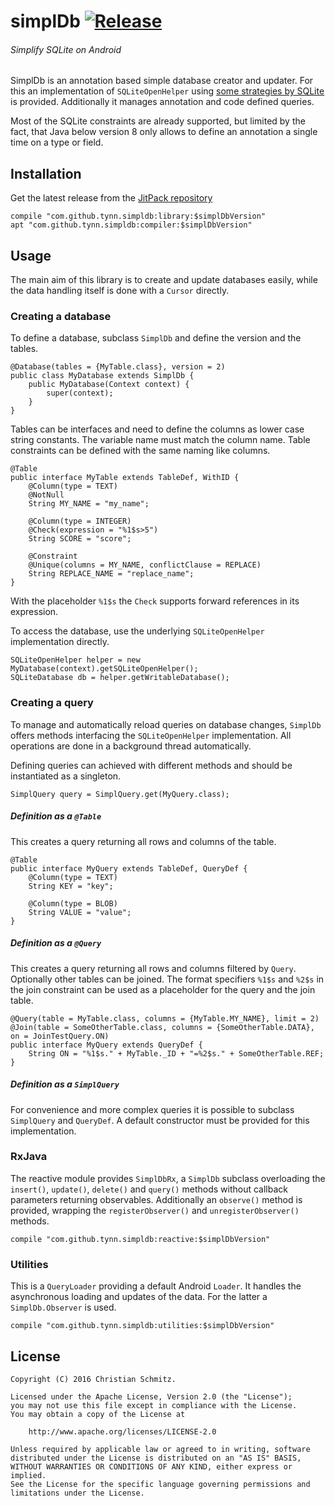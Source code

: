 # simplDb [![Release][1]][2]
###### Simplify SQLite on Android

SimplDb is an annotation based simple database creator and updater. For this
an implementation of `SQLiteOpenHelper` using [some strategies by SQLite][1]
is provided. Additionally it manages annotation and code defined queries.

Most of the SQLite constraints are already supported, but limited by the fact,
that Java below version 8 only allows to define an annotation a single time on
a type or field.


## Installation

Get the latest release from the [JitPack repository][2]

    compile "com.github.tynn.simpldb:library:$simplDbVersion"
    apt "com.github.tynn.simpldb:compiler:$simplDbVersion"


## Usage

The main aim of this library is to create and update databases easily, while
the data handling itself is done with a `Cursor` directly.

### Creating a database

To define a database, subclass `SimplDb` and define the version and the tables.

    @Database(tables = {MyTable.class}, version = 2)
    public class MyDatabase extends SimplDb {
        public MyDatabase(Context context) {
            super(context);
        }
    }

Tables can be interfaces and need to define the columns as lower case string
constants. The variable name must match the column name. Table constraints can
be defined with the same naming like columns.

    @Table
    public interface MyTable extends TableDef, WithID {
        @Column(type = TEXT)
        @NotNull
        String MY_NAME = "my_name";

        @Column(type = INTEGER)
        @Check(expression = "%1$s>5")
        String SCORE = "score";

        @Constraint
        @Unique(columns = MY_NAME, conflictClause = REPLACE)
        String REPLACE_NAME = "replace_name";
    }

With the placeholder `%1$s` the `Check` supports forward references in its
expression.

To access the database, use the underlying `SQLiteOpenHelper` implementation
directly.

    SQLiteOpenHelper helper = new MyDatabase(context).getSQLiteOpenHelper();
    SQLiteDatabase db = helper.getWritableDatabase();


### Creating a query

To manage and automatically reload queries on database changes, `SimplDb` offers
methods interfacing the `SQLiteOpenHelper` implementation. All operations are
done in a background thread automatically.

Defining queries can achieved with different methods and should be instantiated
as a singleton.

    SimplQuery query = SimplQuery.get(MyQuery.class);

##### Definition as a `@Table`

This creates a query returning all rows and columns of the table.

    @Table
    public interface MyQuery extends TableDef, QueryDef {
        @Column(type = TEXT)
        String KEY = "key";

        @Column(type = BLOB)
        String VALUE = "value";
    }

##### Definition as a `@Query`

This creates a query returning all rows and columns filtered by `Query`.
Optionally other tables can be joined. The format specifiers `%1$s` and `%2$s`
in the join constraint can be used as a placeholder for the query and the join
table.

    @Query(table = MyTable.class, columns = {MyTable.MY_NAME}, limit = 2)
    @Join(table = SomeOtherTable.class, columns = {SomeOtherTable.DATA}, on = JoinTestQuery.ON)
    public interface MyQuery extends QueryDef {
        String ON = "%1$s." + MyTable._ID + "=%2$s." + SomeOtherTable.REF;
    }

##### Definition as a `SimplQuery`

For convenience and more complex queries it is possible to subclass `SimplQuery`
and `QueryDef`.
A default constructor must be provided for this implementation.

### RxJava

The reactive module provides `SimplDbRx`, a `SimplDb` subclass overloading the
`insert()`, `update()`, `delete()` and `query()` methods without callback
parameters returning observables. Additionally an `observe()` method is provided,
wrapping the `registerObserver()` and `unregisterObserver()` methods.

    compile "com.github.tynn.simpldb:reactive:$simplDbVersion"

### Utilities

This is a `QueryLoader` providing a default Android `Loader`. It handles the
asynchronous loading and updates of the data. For the latter a `SimplDb.Observer`
is used.

    compile "com.github.tynn.simpldb:utilities:$simplDbVersion"


## License

    Copyright (C) 2016 Christian Schmitz.

    Licensed under the Apache License, Version 2.0 (the "License");
    you may not use this file except in compliance with the License.
    You may obtain a copy of the License at
   
        http://www.apache.org/licenses/LICENSE-2.0

    Unless required by applicable law or agreed to in writing, software
    distributed under the License is distributed on an "AS IS" BASIS,
    WITHOUT WARRANTIES OR CONDITIONS OF ANY KIND, either express or implied.
    See the License for the specific language governing permissions and
    limitations under the License.


 [1]: https://jitpack.io/v/tynn/simpldb.svg
 [2]: https://jitpack.io/#tynn/simpldb
 [3]: https://www.sqlite.org/lang_altertable.html#otheralter
